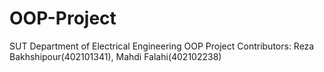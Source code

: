 # OOP-Project
SUT Department of Electrical Engineering OOP Project
Contributors: Reza Bakhshipour(402101341), Mahdi Falahi(402102238)
